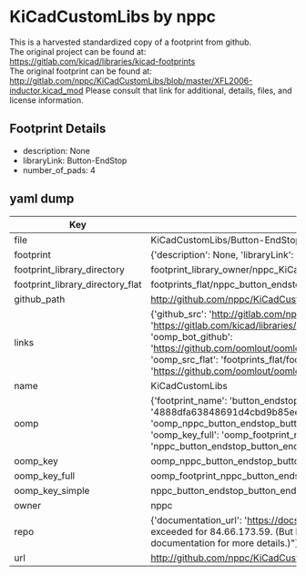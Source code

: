 # KiCadCustomLibs by nppc  
This is a harvested standardized copy of a footprint from github.  
The original project can be found at:  
https://gitlab.com/kicad/libraries/kicad-footprints  
The original footprint can be found at:
http://gitlab.com/nppc/KiCadCustomLibs/blob/master/XFL2006-inductor.kicad_mod
Please consult that link for additional, details, files, and license information.  
## Footprint Details
* description: None  
* libraryLink: Button-EndStop  
* number_of_pads: 4  
## yaml dump  
| Key | Value |  
| --- | --- |  
| file | KiCadCustomLibs/Button-EndStop.kicad_mod |  
| footprint | {'description': None, 'libraryLink': 'Button-EndStop', 'number_of_pads': 4} |  
| footprint_library_directory | footprint_library_owner/nppc_KiCadCustomLibs |  
| footprint_library_directory_flat | footprints_flat/nppc_button_endstop_button_endstop/working |  
| github_path | http://github.com/nppc/KiCadCustomLibs/blob/master/Button-EndStop.kicad_mod |  
| links | {'github_src': 'http://gitlab.com/nppc/KiCadCustomLibs/blob/master/XFL2006-inductor.kicad_mod', 'github_src_repo': 'https://gitlab.com/kicad/libraries/kicad-footprints', 'oomp_bot': 'footprints/nppc_button_endstop_button_endstop/working', 'oomp_bot_github': 'https://github.com/oomlout/oomlout_oomp_footprint_bot/tree/main/footprints/nppc_button_endstop_button_endstop/working', 'oomp_src_flat': 'footprints_flat/footprints_flat/nppc_button_endstop_button_endstop/working', 'oomp_src_flat_github': 'https://github.com/oomlout/oomlout_oomp_footprint_src/tree/main/footprints_flat/nppc_button_endstop_button_endstop/working'} |  
| name | KiCadCustomLibs |  
| oomp | {'footprint_name': 'button_endstop', 'library_name': 'button_endstop_kicad_mod', 'md5': '4888dfa63848691d4cbd9b85eef40004', 'md5_10': '4888dfa638', 'md5_5': '4888d', 'md5_6': '4888df', 'oomp_key': 'oomp_nppc_button_endstop_button_endstop', 'oomp_key_extra': 'oomp_footprint_nppc_button_endstop_button_endstop', 'oomp_key_full': 'oomp_footprint_nppc_button_endstop_button_endstop_4888df', 'oomp_key_simple': 'nppc_button_endstop_button_endstop', 'original_filename': 'KiCadCustomLibs/Button-EndStop.kicad_mod', 'owner_name': 'nppc'} |  
| oomp_key | oomp_nppc_button_endstop_button_endstop |  
| oomp_key_full | oomp_footprint_nppc_button_endstop_button_endstop |  
| oomp_key_simple | nppc_button_endstop_button_endstop |  
| owner | nppc |  
| repo | {'documentation_url': 'https://docs.github.com/rest/overview/resources-in-the-rest-api#rate-limiting', 'message': "API rate limit exceeded for 84.66.173.59. (But here's the good news: Authenticated requests get a higher rate limit. Check out the documentation for more details.)"} |  
| url | http://github.com/nppc/KiCadCustomLibs |  

